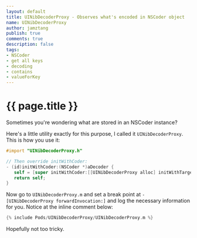 ```yaml
--- 
layout: default
title: UINibDecoderProxy - Observes what's encoded in NSCoder object
name: UINibDecoderProxy
author: jamztang
publish: true
comments: true
description: false
tags:
- NSCoder
- get all keys
- decoding
- contains
- valueForKey
---
```


# {{ page.title }}

Sometimes you're wondering what are stored in an NSCoder instance?

Here's a little utility exactly for this purpose, I called it `UINibDecoderProxy`. This is how you use it:

```objective-c
#import "UINibDecoderProxy.h"

// Then override initWithCoder:
- (id)initWithCoder:(NSCoder *)aDecoder {
   self = [super initWithCoder:[[UINibDecoderProxy alloc] initWithTarget:aDecoder]];
   return self;
}
```

Now go to `UINibDecoderProxy.m` and set a break point at `-[UINibDecoderProxy forwardInvocation:]` and log the necessary information for you. Notice at the inline comment below:

```objective-c
{% include Pods/UINibDecoderProxy/UINibDecoderProxy.m %}
```

Hopefully not too tricky.
